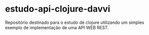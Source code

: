 # estudo-api-clojure-davvi
 
Repositório destinado para o estudo de clojure utilizando um simples exemplo de implementação de uma API WEB REST.
